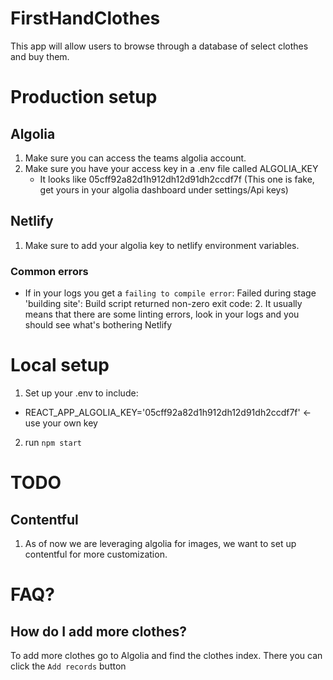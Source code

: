 # FirstHandClothes
 This app will allow users to browse through a database of select clothes and buy them.

# Production setup
## Algolia
1. Make sure you can access the teams algolia account.
2. Make sure you have your access key in a .env file called ALGOLIA_KEY
    * It looks like 05cff92a82d1h912dh12d91dh2ccdf7f (This one is fake, get yours in your algolia dashboard under settings/Api keys)

## Netlify
1. Make sure to add your algolia key to netlify environment variables.

### Common errors  
* If in your logs you get a `failing to compile error`: Failed during stage 'building site': Build script returned non-zero exit code: 2.
    It usually means that there are some linting errors, look in your logs and you should see what's bothering Netlify


# Local setup
1. Set up your .env to include:
 * REACT_APP_ALGOLIA_KEY='05cff92a82d1h912dh12d91dh2ccdf7f' <- use your own key
2. run `npm start` 



# TODO 
## Contentful
1. As of now we are leveraging algolia for images, we want to set up contentful for more customization.

# FAQ?
## How do I add more clothes?
To add more clothes go to Algolia and find the clothes index. There you can click the `Add records` button